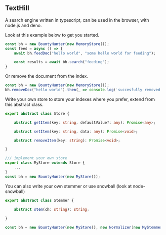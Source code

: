 ## TextHill

A search engine written in typescript, can be used in the browser, with node.js and deno.

Look at this example below to get you started.
```typescript
const bh = new BountyHunter(new MemoryStore());
const feed = async () => {
    await bh.feedDoc("hello world", "some hello world for feeding");

    const results = await bh.search("feeding"); 
}
```

Or remove the document from the index. 
```typescript
const bh = new BountyHunter(new MemoryStore());
bh.removeDoc("hello world").then(_ => console.log('succesfully removed'))
```

Write your own store to store your indexes where you prefer, extend from this abstract class.
```typescript
export abstract class Store {

    abstract getItem(key: string, defaultValue?: any): Promise<any>;

    abstract setItem(key: string, data: any): Promise<void>;

    abstract removeItem(key: string): Promise<void>;

}

/// implement your own store
export class MyStore extends Store {
    ...
}
const bh = new BountyHunter(new MyStore());
```

You can also write your own stemmer or use snowball (look at node-snowball)
```typescript
export abstract class Stemmer {
  
    abstract stem(ch: string): string;

}

const bh = new BountyHunter(new MyStore(), new Normalizer(new MyStemmer()));
```